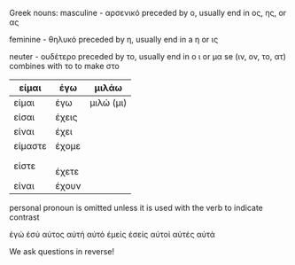 
Greek nouns:
masculine - αρσενικό
preceded by ο, usually end in ος, ης, or ας

feminine - θηλυκό
preceded by η, usually end in a η or ις

neuter - ουδέτερο
preceded by το, usually end in ο ι or μα
se (ιν, ον, το, ατ) combines with το to make στο


| **είμαι**<br> | έγω       | μιλάω     |
| ------------- | --------- | --------- |
| είμαι<br>     | έγω       | μιλώ (μι) |
| είσαι<br>     | έχεις     |           |
| είναι<br>     | έχει      |           |
| είμαστε<br>   | έχομε     |           |
| είστε<br>     | <br>έχετε |           |
| είναι         | έχουν     |           |



personal pronoun is omitted unless it is used with the verb to indicate contrast

έγώ
έσύ
αύτος
αύτή
αύτό
έμείς
έσείς
αύτοί
αύτές
αύτά

We ask questions in reverse!

